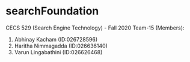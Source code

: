 # searchFoundation
CECS 529 (Search Engine Technology) - Fall 2020
Team-15 (Members):
1) Abhinay Kacham (ID:026728596)
2) Haritha Nimmagadda (ID:026636140)
3) Varun Lingabathini (ID:026626468)
